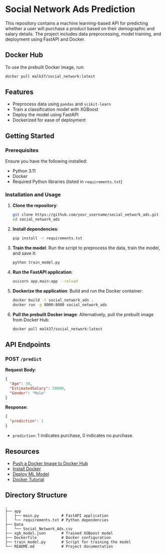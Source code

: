 
# Social Network Ads Prediction

This repository contains a machine learning-based API for predicting whether a user will purchase a product based on their demographic and salary details. The project includes data preprocessing, model training, and deployment using FastAPI and Docker.

## Docker Hub
To use the prebuilt Docker image, run:
```bash
docker pull malk37/social_network:latest
```

## Features
- Preprocess data using `pandas` and `scikit-learn`
- Train a classification model with XGBoost
- Deploy the model using FastAPI
- Dockerized for ease of deployment

## Getting Started

### Prerequisites
Ensure you have the following installed:
- Python 3.11
- Docker
- Required Python libraries (listed in `requirements.txt`)

### Installation and Usage

1. **Clone the repository**:
   ```bash
   git clone https://github.com/your_username/social_network_ads.git
   cd social_network_ads
   ```

2. **Install dependencies**:
   ```bash
   pip install -r requirements.txt
   ```

3. **Train the model**:
   Run the script to preprocess the data, train the model, and save it:
   ```bash
   python train_model.py
   ```

4. **Run the FastAPI application**:
   ```bash
   uvicorn app.main:app --reload
   ```

5. **Dockerize the application**:
   Build and run the Docker container:
   ```bash
   docker build -t social_network_ads .
   docker run -p 8000:8000 social_network_ads
   ```

6. **Pull the prebuilt Docker image**:
   Alternatively, pull the prebuilt image from Docker Hub:
   ```bash
   docker pull malk37/social_network:latest
   ```

## API Endpoints

### POST `/predict`
**Request Body**:
```json
{
  "Age": 30,
  "EstimatedSalary": 50000,
  "Gender": "Male"
}
```

**Response**:
```json
{
  "prediction": 1
}
```

- `prediction`: 1 indicates purchase, 0 indicates no purchase.



## Resources
- [Push a Docker Image to Docker Hub](https://www.youtube.com/watch?v=EIHY_CY5J0k)
- [Install Docker](https://www.youtube.com/watch?v=mS26N5cLBe8)
- [Deploy ML Model](https://www.youtube.com/watch?v=vA0C0k72-b4)
- [Docker Tutorial](https://youtu.be/JprTjTViaEA)

## Directory Structure
```
.
├── app
│   ├── main.py          # FastAPI application
│   └── requirements.txt # Python dependencies
├── Data
│   └── Social_Network_Ads.csv
├── xgb_model.json       # Trained XGBoost model
├── Dockerfile           # Docker configuration
├── train_model.py       # Script for training the model
└── README.md            # Project documentation
```
